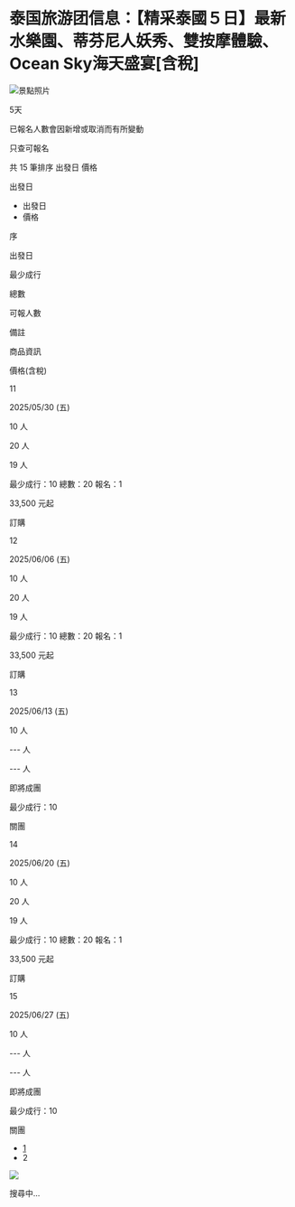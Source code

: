 # 泰国旅游团信息：【精采泰國５日】最新水樂園、蒂芬尼人妖秀、雙按摩體驗、Ocean Sky海天盛宴\[含稅\]

![景點照片](https://image.cdn-eztravel.com.tw/hnaKEGEl1mhzRDdkO-HdW1_AsHOFq3c0ic4Sp0z3tic/rs:fill:385:329:1/g:ce/aHR0cDovL2ltYWdlcy1iZXN0dG91ci5jZG4uaGluZXQubmV0L2ludHJhbmV0L3RyYXZlbF9saXN0L2ltYWdlcy8yMzQ5My5qcGc.jpg)

5天

已報名人數會因新增或取消而有所變動

只查可報名

共 15 筆排序 出發日 價格

出發日 

-   出發日
-   價格

序

出發日

最少成行

總數

可報人數

備註

商品資訊

價格(含稅)

11

2025/05/30 (五)

10 人

20 人

19 人

最少成行：10 總數：20 報名：1

33,500 元起

訂購

12

2025/06/06 (五)

10 人

20 人

19 人

最少成行：10 總數：20 報名：1

33,500 元起

訂購

13

2025/06/13 (五)

10 人

\--- 人

\--- 人

即將成團

最少成行：10

關團

14

2025/06/20 (五)

10 人

20 人

19 人

最少成行：10 總數：20 報名：1

33,500 元起

訂購

15

2025/06/27 (五)

10 人

\--- 人

\--- 人

即將成團

最少成行：10

關團

-   [1](/pkgfrn/otherDate/VDR0000001913/S0523493/1? "第1頁")
-   2

![](https://static.cdn-eztravel.com/vacation/frnplatform/z202503031005/images/search_loading_vacation.gif)

搜尋中…

